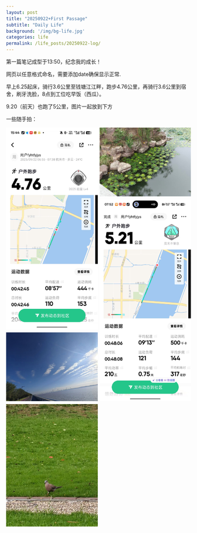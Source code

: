 ```yaml
---
layout: post
title: "20250922+First Passage"
subtitle: "Daily Life"
background: '/img/bg-life.jpg'
categories: life
permalink: /life_posts/20250922-log/
---
```

第一篇笔记成型于13:50，纪念我的成长！

网页以任意格式命名，需要添加date确保显示正常.

早上6.25起床，骑行3.6公里至钱塘江江畔，跑步4.76公里，再骑行3.6公里到宿舍，刷牙洗脸，8点到工位吃早饭（西瓜）。

9.20（前天）也跑了5公里，图片一起放到下方

一些随手拍：

<!--<img src="/img/bg-run.jpg" alt="跑步里程数截图" style="width:200px; height:auto;"/>

<img src="/img/bg-run1.jpg" alt="跑步里程数截图" style="width:200px; height:auto;"/>-->

<!-- 确保前后空行 -->
<!--<div style="display:flex; flex-wrap:wrap; gap:20px; align-items:flex-start;">
  <img src="/img/bg-run.jpg" alt="跑步1" style="flex:0 0 300px; max-width:300px; height:auto;"/>
  <img src="/img/bg-run1.jpg" alt="跑步2" style="flex:0 0 300px; max-width:300px; height:auto;"/>
  <img src="/img/bg-run2.jpg" alt="跑步2" style="flex:0 0 300px; max-width:300px; height:auto;"/>
</div>-->


<div style="
  column-count: 2;
  column-gap: 5px;
  max-width: 700px;
  margin: 0 auto;
">
  <img src="/img/bg-run.jpg" style="width:100%; margin-bottom:5px;">
  <img src="/img/bg-run1.jpg" style="width:100%; margin-bottom:5px;">
  <img src="/img/bg-run2.jpg" style="width:100%; margin-bottom:5px;">
  <img src="/img/bg-run3.jpg" style="width:100%; margin-bottom:5px;">
  <img src="/img/bg-run4.jpg" style="width:100%; margin-bottom:5px;">
</div>

